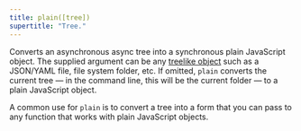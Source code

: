 ```yaml
---
title: plain([tree])
supertitle: "Tree."
---
```


Converts an asynchronous async tree into a synchronous plain JavaScript object. The supplied argument can be any [treelike object](/async-tree/treelike.html) such as a JSON/YAML file, file system folder, etc. If omitted, `plain` converts the current tree — in the command line, this will be the current folder — to a plain JavaScript object.

A common use for `plain` is to convert a tree into a form that you can pass to any function that works with plain JavaScript objects.
